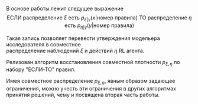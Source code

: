 
В основе работы лежит следущее выражение  
$$ 
\text{ЕСЛИ распределение } \xi \text{ есть } p_{\xi | \gamma}(x|\text{номер правила})
\text{ ТО распределение } \eta \text{ есть } p_{\eta| \gamma}(y|\text{номер правила}) 
$$

Такая запись позволяет перевести утверждения модельера исследователя в совместное  
распределение наблюдений $\xi$ и действий $\eta$ RL агента.  

Релизован алгоритм восстановления совместной плотности $p_{\xi,\eta}$ по
набору "ЕСЛИ-ТО" правил.

Имея совместное распределение $p_{\xi,\eta}$, явным образом задающее ограничения, 
можно учесть эти ограничения в других алгоритмах принятия решений, чему и посвящена 
вторая часть работы.